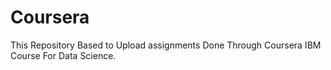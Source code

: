 # Coursera
This Repository Based to Upload assignments Done Through Coursera IBM Course For Data Science.
